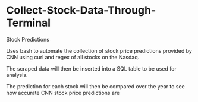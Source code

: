 # Collect-Stock-Data-Through-Terminal

Stock Predictions

Uses bash to automate the collection of stock price predictions provided by CNN using curl and regex of all stocks on the Nasdaq. 

The scraped data will then be inserted into a SQL table to be used for analysis. 

The prediction for each stock will then be compared over the year to see how accurate CNN stock price predictions are


